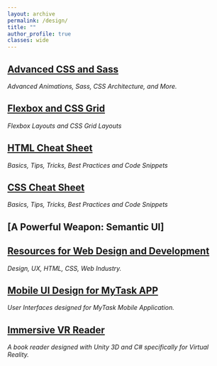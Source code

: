 ```yaml
---
layout: archive
permalink: /design/
title: ""
author_profile: true
classes: wide
---
```


## [Advanced CSS and Sass](../_posts/2020-01-25-sass.md)
*Advanced Animations, Sass, CSS Architecture, and More.*

## [Flexbox and CSS Grid](../_posts/2020-01-30-flexgrid.md)
*Flexbox Layouts and CSS Grid Layouts*

## [HTML Cheat Sheet](../_posts/2020-01-20-htmlcs.md)
*Basics, Tips, Tricks, Best Practices and Code Snippets*

## [CSS Cheat Sheet](../_posts/2020-01-30-csscs.md)
*Basics, Tips, Tricks, Best Practices and Code Snippets*

## [A Powerful Weapon: Semantic UI]

## [Resources for Web Design and Development](../_posts/2019-10-03-resources.md)
*Design, UX, HTML, CSS, Web Industry.*

## [Mobile UI Design for MyTask APP](../_posts/2019-09-01-mytask.md)
*User Interfaces designed for MyTask Mobile Application.*

## [Immersive VR Reader](https://youtu.be/XDZK9TErmBA)
*A book reader designed with Unity 3D and C# specifically for Virtual Reality.*

